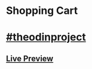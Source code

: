 # Shopping Cart

# [#theodinproject](https://www.theodinproject.com/)

## [Live Preview](https://wingedotter5.github.io/shopping-cart/)
